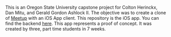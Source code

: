This is an Oregon State University capstone project for Colton Herinckx, Dan Mitu, and Gerald Gordon Ashlock II. The objective was to create a clone of [Meetup](www.meetup.com) with an iOS App client. This repository is the iOS app. You can find the backend [here](https://github.com/herinckc/cs467-huddle-project). This app represents a proof of concept. It was created by three, part time students in 7 weeks.
